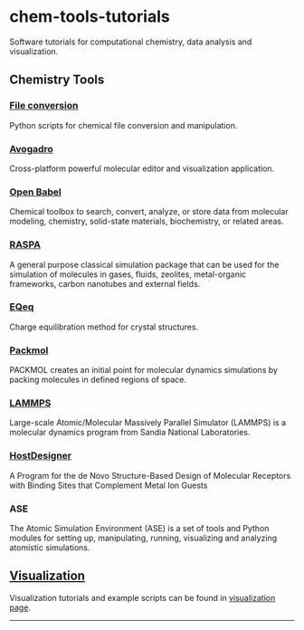 chem-tools-tutorials
====================

Software tutorials for computational chemistry, data analysis and visualization.

Chemistry Tools
---------------
### [File conversion][file-conversion]
Python scripts for chemical file conversion and manipulation.

### [Avogadro][avogadro-page]
Cross-platform powerful molecular editor and visualization application.

### [Open Babel][obabel-page]
Chemical toolbox to search, convert, analyze, or store data from molecular modeling, chemistry, solid-state materials, biochemistry, or related areas.

### [RASPA][raspa-page]
A general purpose classical simulation package that can be used for the simulation of molecules in gases, fluids, zeolites, metal-organic frameworks, carbon nanotubes and external fields.

### [EQeq][eqeq-page]
Charge equilibration method for crystal structures.

### [Packmol][packmol-page]
PACKMOL creates an initial point for molecular dynamics simulations by packing molecules in defined regions of space.

### [LAMMPS][lammps-page]
Large-scale Atomic/Molecular Massively Parallel Simulator (LAMMPS) is a molecular dynamics program from Sandia National Laboratories.

### [HostDesigner][hd-page]
A Program for the de Novo Structure-Based Design of Molecular Receptors with Binding Sites that Complement Metal Ion Guests

### ASE
The Atomic Simulation Environment (ASE) is a set of tools and Python modules for setting up, manipulating, running, visualizing and analyzing atomistic simulations.

[Visualization][viz-page]
-------------
Visualization tutorials and example scripts can be found in [visualization page][viz-page].

---------------------------------------------------------------------------------------------------
[file-conversion]: https://kbsezginel.github.io/chem-tools-tutorials/file-conversion
[avogadro-page]: https://kbsezginel.github.io/chem-tools-tutorials/avogadro
[obabel-page]: https://kbsezginel.github.io/chem-tools-tutorials/openbabel
[raspa-page]: https://kbsezginel.github.io/chem-tools-tutorials/raspa
[eqeq-page]: https://kbsezginel.github.io/chem-tools-tutorials/eqeq
[packmol-page]: https://kbsezginel.github.io/chem-tools-tutorials/packmol
[lammps-page]: https://kbsezginel.github.io/chem-tools-tutorials/lammps
[hd-page]: https://kbsezginel.github.io/chem-tools-tutorials/hostdesigner
[viz-page]: https://kbsezginel.github.io/visualization
